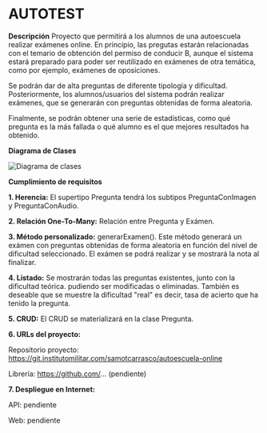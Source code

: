 # AUTOTEST

**Descripción**
Proyecto que permitirá a los alumnos de una autoescuela realizar exámenes online. En principio, las pregutas estarán relacionadas con el temario de obtención del permiso de conducir B, aunque el sistema estará preparado para poder ser reutilizado en exámenes de otra temática, como por ejemplo, exámenes de oposiciones.

Se podrán dar de alta preguntas de diferente tipología y dificultad. 
Posteriormente, los alumnos/usuarios del sistema podrán realizar exámenes, que se generarán con preguntas obtenidas de forma aleatoria.

Finalmente, se podrán obtener una serie de estadísticas, como qué pregunta es la más fallada o qué alumno es el que mejores resultados ha obtenido.

**Diagrama de Clases**

![Diagrama de clases](https://minisdefeet-my.sharepoint.com/:i:/g/personal/acing_alu45_siycd_carrasco_minisdefeet_onmicrosoft_com/EW726kLdGhRHpW4lmszNL-UBOgu7gDfBovtOiSzbrIwWXQ?e=cczTWl)


**Cumplimiento de requisitos**


**1. Herencia:** El supertipo Pregunta tendrá los subtipos PreguntaConImagen y PreguntaConAudio.

**2. Relación One-To-Many:** Relación entre Pregunta y Exámen.

**3. Método personalizado:** generarExamen(). Este método generará un exámen con preguntas obtenidas de forma aleatoria en función del nivel de dificultad seleccionado. El exámen se podrá realizar y se mostrará la nota al finalizar.

**4. Listado:** Se mostrarán todas las preguntas existentes, junto con la dificultad teórica. pudiendo ser modificadas o eliminadas. También es deseable que se muestre la dificultad "real" es decir, tasa de acierto que ha tenido la pregunta.

**5. CRUD:** El CRUD se materializará en la clase Pregunta.

**6. URLs del proyecto:**

Repositorio proyecto: https://git.institutomilitar.com/samotcarrasco/autoescuela-online

Librería: https://github.com/... (pendiente)


**7. Despliegue en Internet:**

API: pendiente

Web: pendiente







